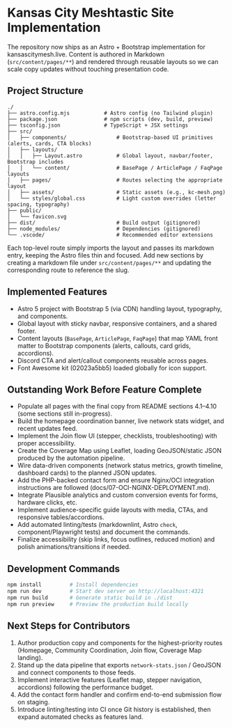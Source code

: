 # Kansas City Meshtastic Site Implementation

The repository now ships as an Astro + Bootstrap implementation for kansascitymesh.live. Content is authored in Markdown (`src/content/pages/**`) and rendered through reusable layouts so we can scale copy updates without touching presentation code.

## Project Structure

```
./
├── astro.config.mjs           # Astro config (no Tailwind plugin)
├── package.json               # npm scripts (dev, build, preview)
├── tsconfig.json              # TypeScript + JSX settings
├── src/
│   ├── components/                # Bootstrap-based UI primitives (alerts, cards, CTA blocks)
│   ├── layouts/
│   │   ├── Layout.astro           # Global layout, navbar/footer, Bootstrap includes
│   │   └── content/               # BasePage / ArticlePage / FaqPage layouts
│   ├── pages/                     # Routes selecting the appropriate layout
│   ├── assets/                    # Static assets (e.g., kc-mesh.png)
│   └── styles/global.css          # Light custom overrides (letter spacing, typography)
├── public/
│   └── favicon.svg
├── dist/                          # Build output (gitignored)
├── node_modules/                  # Dependencies (gitignored)
└── .vscode/                       # Recommended editor extensions
```

Each top-level route simply imports the layout and passes its markdown entry, keeping the Astro files thin and focused. Add new sections by creating a markdown file under `src/content/pages/**` and updating the corresponding route to reference the slug.

## Implemented Features

- Astro 5 project with Bootstrap 5 (via CDN) handling layout, typography, and components.
- Global layout with sticky navbar, responsive containers, and a shared footer.
- Content layouts (`BasePage`, `ArticlePage`, `FaqPage`) that map YAML front matter to Bootstrap components (alerts, callouts, card grids, accordions).
- Discord CTA and alert/callout components reusable across pages.
- Font Awesome kit (02023a5bb5) loaded globally for icon support.

## Outstanding Work Before Feature Complete

- Populate all pages with the final copy from README sections 4.1–4.10 (some sections still in-progress).
- Build the homepage coordination banner, live network stats widget, and recent updates feed.
- Implement the Join flow UI (stepper, checklists, troubleshooting) with proper accessibility.
- Create the Coverage Map using Leaflet, loading GeoJSON/static JSON produced by the automation pipeline.
- Wire data-driven components (network status metrics, growth timeline, dashboard cards) to the planned JSON updates.
- Add the PHP-backed contact form and ensure Nginx/OCI integration instructions are followed (docs/07-OCI-NGINX-DEPLOYMENT.md).
- Integrate Plausible analytics and custom conversion events for forms, hardware clicks, etc.
- Implement audience-specific guide layouts with media, CTAs, and responsive tables/accordions.
- Add automated linting/tests (markdownlint, Astro `check`, component/Playwright tests) and document the commands.
- Finalize accessibility (skip links, focus outlines, reduced motion) and polish animations/transitions if needed.

## Development Commands

```bash
npm install         # Install dependencies
npm run dev         # Start dev server on http://localhost:4321
npm run build       # Generate static build in ./dist
npm run preview     # Preview the production build locally
```

## Next Steps for Contributors

1. Author production copy and components for the highest-priority routes (Homepage, Community Coordination, Join flow, Coverage Map landing).
2. Stand up the data pipeline that exports `network-stats.json` / GeoJSON and connect components to those feeds.
3. Implement interactive features (Leaflet map, stepper navigation, accordions) following the performance budget.
4. Add the contact form handler and confirm end-to-end submission flow on staging.
5. Introduce linting/testing into CI once Git history is established, then expand automated checks as features land.

